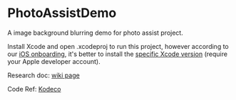 # PhotoAssistDemo
A image background blurring demo for photo assist project.

Install Xcode and open .xcodeproj to run this project, however according to our [iOS onboarding](https://github.com/kouzoh/mercari-groundup-ios/wiki), it's better to install the [specific Xcode version](https://developer.apple.com/download/all/?q=Xcode%2016.1) (require your Apple developer account).

Research doc: [wiki page](https://mercari.atlassian.net/wiki/spaces/ELIZA/pages/3534914312/Photo+Assist+iOS+local+lib+research)

Code Ref: [Kodeco](https://www.kodeco.com/8246240-image-depth-maps-tutorial-for-ios-getting-started)

